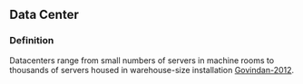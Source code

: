 Data Center
----


### Definition
Datacenters range from small numbers of servers in machine rooms to thousands of servers housed in warehouse-size installation [Govindan-2012]().